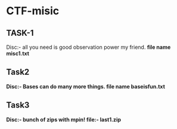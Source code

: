 # CTF-misic

## TASK-1 
Disc:- all you need is good observation power my friend. <b>
file name misc1.txt

## Task2 
Disc:- Bases can do many more things. <b>
 file name baseisfun.txt
 
## Task3
Disc:- bunch of zips with mpin! file:- last1.zip
